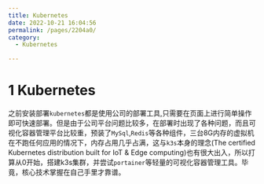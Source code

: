 ```yaml
---
title: Kubernetes
date: 2022-10-21 16:04:56
permalink: /pages/2204a0/
category:
  - Kubernetes

---
```


# 1 Kubernetes

​	之前安装部署`kubernetes`都是使用公司的部署工具,只需要在页面上进行简单操作即可快速部署。但是由于公司平台问题比较多，在部署时出现了各种问题，而且可视化容器管理平台比较重，预装了`MySql`,`Redis`等各种组件，三台8G内存的虚拟机在不跑任何应用的情况下，内存占用几乎占满，这与`k3s`本身的理念(The certified Kubernetes distribution built for IoT & Edge computing)也有很大出入，所以打算从0开始，搭建k3s集群，并尝试`portainer`等轻量的可视化容器管理工具。毕竟，核心技术掌握在自己手里才靠谱。



